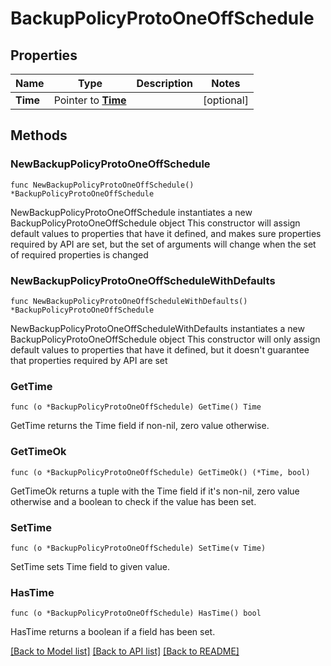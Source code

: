 # BackupPolicyProtoOneOffSchedule

## Properties

Name | Type | Description | Notes
------------ | ------------- | ------------- | -------------
**Time** | Pointer to [**Time**](Time.md) |  | [optional] 

## Methods

### NewBackupPolicyProtoOneOffSchedule

`func NewBackupPolicyProtoOneOffSchedule() *BackupPolicyProtoOneOffSchedule`

NewBackupPolicyProtoOneOffSchedule instantiates a new BackupPolicyProtoOneOffSchedule object
This constructor will assign default values to properties that have it defined,
and makes sure properties required by API are set, but the set of arguments
will change when the set of required properties is changed

### NewBackupPolicyProtoOneOffScheduleWithDefaults

`func NewBackupPolicyProtoOneOffScheduleWithDefaults() *BackupPolicyProtoOneOffSchedule`

NewBackupPolicyProtoOneOffScheduleWithDefaults instantiates a new BackupPolicyProtoOneOffSchedule object
This constructor will only assign default values to properties that have it defined,
but it doesn't guarantee that properties required by API are set

### GetTime

`func (o *BackupPolicyProtoOneOffSchedule) GetTime() Time`

GetTime returns the Time field if non-nil, zero value otherwise.

### GetTimeOk

`func (o *BackupPolicyProtoOneOffSchedule) GetTimeOk() (*Time, bool)`

GetTimeOk returns a tuple with the Time field if it's non-nil, zero value otherwise
and a boolean to check if the value has been set.

### SetTime

`func (o *BackupPolicyProtoOneOffSchedule) SetTime(v Time)`

SetTime sets Time field to given value.

### HasTime

`func (o *BackupPolicyProtoOneOffSchedule) HasTime() bool`

HasTime returns a boolean if a field has been set.


[[Back to Model list]](../README.md#documentation-for-models) [[Back to API list]](../README.md#documentation-for-api-endpoints) [[Back to README]](../README.md)


